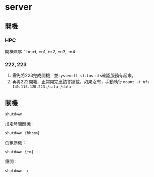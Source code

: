 # server

## 開機

### HPC

開機順序：head, cn1, cn2, cn3, cn4

### 222, 223

1. 需先將223完成開機，並`systemctl status nfs`確認服務有起來。
2. 再將222開機，正常開完應該會掛載，如果沒有，手動執行 `mount -t nfs 140.113.120.223:/data /data`

## 關機

`shutdown`

指定時間關機：

`shutdown {hh:mm}`

倒數關機：

`shutdown {+m}`

重開：

`shutdown -r`